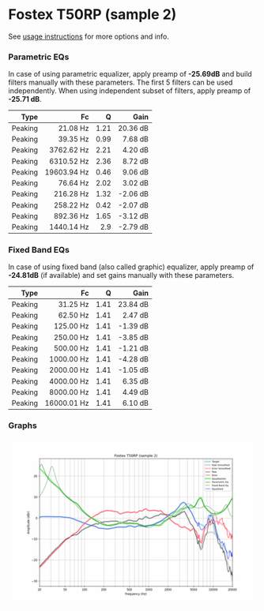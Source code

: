 # Fostex T50RP (sample 2)
See [usage instructions](https://github.com/jaakkopasanen/AutoEq#usage) for more options and info.

### Parametric EQs
In case of using parametric equalizer, apply preamp of **-25.69dB** and build filters manually
with these parameters. The first 5 filters can be used independently.
When using independent subset of filters, apply preamp of **-25.71 dB**.

| Type    | Fc          |    Q | Gain     |
|--------:|------------:|-----:|---------:|
| Peaking | 21.08 Hz    | 1.21 | 20.36 dB |
| Peaking | 39.35 Hz    | 0.99 | 7.68 dB  |
| Peaking | 3762.62 Hz  | 2.21 | 4.20 dB  |
| Peaking | 6310.52 Hz  | 2.36 | 8.72 dB  |
| Peaking | 19603.94 Hz | 0.46 | 9.06 dB  |
| Peaking | 76.64 Hz    | 2.02 | 3.02 dB  |
| Peaking | 216.28 Hz   | 1.32 | -2.06 dB |
| Peaking | 258.22 Hz   | 0.42 | -2.07 dB |
| Peaking | 892.36 Hz   | 1.65 | -3.12 dB |
| Peaking | 1440.14 Hz  | 2.9  | -2.79 dB |

### Fixed Band EQs
In case of using fixed band (also called graphic) equalizer, apply preamp of **-24.81dB**
(if available) and set gains manually with these parameters.

| Type    | Fc          |    Q | Gain     |
|--------:|------------:|-----:|---------:|
| Peaking | 31.25 Hz    | 1.41 | 23.84 dB |
| Peaking | 62.50 Hz    | 1.41 | 2.47 dB  |
| Peaking | 125.00 Hz   | 1.41 | -1.39 dB |
| Peaking | 250.00 Hz   | 1.41 | -3.85 dB |
| Peaking | 500.00 Hz   | 1.41 | -1.21 dB |
| Peaking | 1000.00 Hz  | 1.41 | -4.28 dB |
| Peaking | 2000.00 Hz  | 1.41 | -1.05 dB |
| Peaking | 4000.00 Hz  | 1.41 | 6.35 dB  |
| Peaking | 8000.00 Hz  | 1.41 | 4.49 dB  |
| Peaking | 16000.01 Hz | 1.41 | 6.10 dB  |

### Graphs
![](./Fostex%20T50RP%20(sample%202).png)